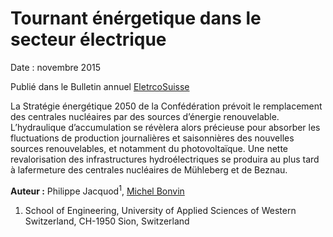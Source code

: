 # Tournant énérgetique dans le secteur électrique

Date : novembre 2015

Publié dans le Bulletin annuel [EletrcoSuisse](https://www.electrosuisse.ch/fr.html)


La Stratégie énergétique 2050 de la Confédération prévoit le remplacement des centrales nucléaires par des sources d’énergie renouvelable. L’hydraulique d’accumulation se révèlera alors précieuse pour absorber les fluctuations de production journalières et saisonnières des nouvelles sources renouvelables, et notamment du photovoltaïque. Une nette revalorisation des infrastructures hydroélectriques se produira au plus tard à lafermeture des centrales nucléaires de Mühleberg et de Beznau.



**Auteur :** Philippe Jacquod<sup>1</sup>, [Michel Bonvin](https://www.hevs.ch/fr/rad-instituts/institut-systemes-industriels/collaborateurs/ancienne-collaborateurtrice/bonvin-1562)
1) School of Engineering, University of Applied Sciences of Western Switzerland, CH-1950 Sion, Switzerland
